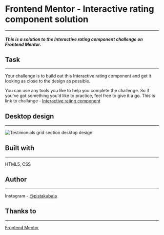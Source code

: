 # Frontend Mentor - Interactive rating component solution
---
##### This is a solution to the Interactive rating component challenge on Frontend Mentor.
## Task
---
Your challenge is to build out this Interactive rating component and get it looking as close to the design as possible.

You can use any tools you like to help you complete the challenge. So if you've got something you'd like to practice, feel free to give it a go.
This is link to challange - [Interactive rating component](https://www.frontendmentor.io/challenges/interactive-rating-component-koxpeBUmI)

## Desktop design
---
![Testimonials grid section desktop design](https://res.cloudinary.com/dz209s6jk/image/upload/f_auto,q_auto,w_700/Challenges/dm3s8oqtz0mwcaygqjhy.jpg "Interactive rating component desktop design")

## Built with
---
HTML5, CSS
## Author 
---
Instagram - [@pistakubala](https://www.instagram.com/pistakubala/)

## Thanks to 
---
[Frontend Mentor](https://www.frontendmentor.io/)
